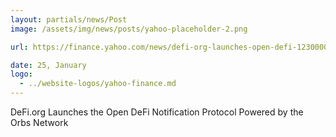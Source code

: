 ```yaml
---
layout: partials/news/Post
image: /assets/img/news/posts/yahoo-placeholder-2.png

url: https://finance.yahoo.com/news/defi-org-launches-open-defi-123000053.html#:~:text=Newsfile-,DeFi.org%20Launches%20the%20Open%20DeFi%20Notification%20Protocol%20Powered%20by,Newsfile%20Corp.&text=Orbs%20ushers%20in%20the%20next,on%20Apple%20and%20iOS%20devices

date: 25, January 
logo: 
  - ../website-logos/yahoo-finance.md
---
```


DeFi.org Launches the Open DeFi Notification Protocol Powered by the Orbs Network
